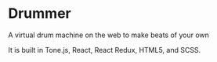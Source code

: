 # Drummer

A virtual drum machine on the web to make beats of your own

It is built in Tone.js, React, React Redux, HTML5, and SCSS.
